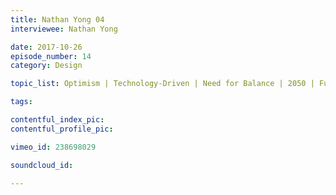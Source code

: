 ```yaml
---
title: Nathan Yong 04
interviewee: Nathan Yong

date: 2017-10-26
episode_number: 14
category: Design

topic_list: Optimism | Technology-Driven | Need for Balance | 2050 | Future Readiness

tags:

contentful_index_pic:
contentful_profile_pic:

vimeo_id: 238698029

soundcloud_id:

---
```

